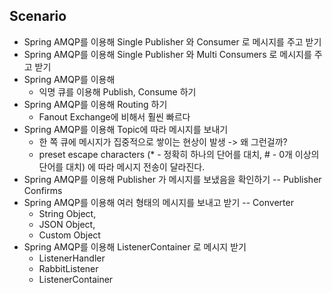 ## Scenario

* Spring AMQP를 이용해 Single Publisher 와 Consumer 로 메시지를 주고 받기
* Spring AMQP를 이용해 Single Publisher 와 Multi Consumers 로 메시지를 주고 받기
* Spring AMQP를 이용해 
  * 익명 큐를 이용해 Publish, Consume 하기
* Spring AMQP를 이용해 Routing 하기
  * Fanout Exchange에 비해서 훨씬 빠르다
* Spring AMQP를 이용해 Topic에 따라 메시지를 보내기
  * 한 쪽 큐에 메시지가 집중적으로 쌓이는 현상이 발생 -> 왜 그런걸까?
  * preset escape characters (* - 정확히 하나의 단어를 대치, # - 0개 이상의 단어를 대치) 에 따라 메시지 전송이 달라진다.
* Spring AMQP를 이용해 Publisher 가 메시지를 보냈음을 확인하기 -- Publisher Confirms
* Spring AMQP를 이용해 여러 형태의 메시지를 보내고 받기 -- Converter
  * String Object,
  * JSON Object,
  * Custom Object
* Spring AMQP를 이용해 ListenerContainer 로 메시지 받기
  * ListenerHandler
  * RabbitListener
  * ListenerContainer
  